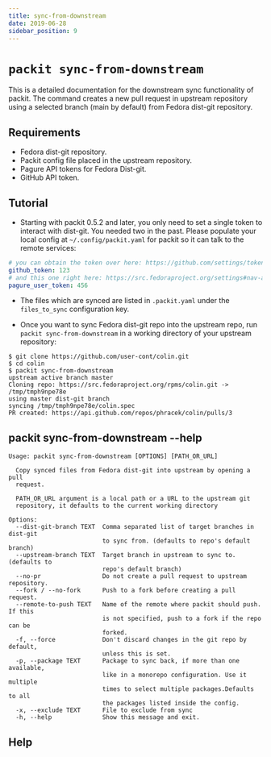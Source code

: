 ```yaml
---
title: sync-from-downstream
date: 2019-06-28
sidebar_position: 9
---
```


# `packit sync-from-downstream`

This is a detailed documentation for the downstream sync functionality of packit. The
command creates a new pull request in upstream repository using a
selected branch (main by default) from Fedora dist-git repository.

## Requirements

* Fedora dist-git repository.
* Packit config file placed in the upstream repository.
* Pagure API tokens for Fedora Dist-git.
* GitHub API token.

## Tutorial

* Starting with packit 0.5.2 and later, you only need to set a single token to
  interact with dist-git. You needed two in the past. Please populate your
  local config at `~/.config/packit.yaml` for packit so it can talk to the
  remote services:

```yaml
# you can obtain the token over here: https://github.com/settings/tokens
github_token: 123
# and this one right here: https://src.fedoraproject.org/settings#nav-api-tab
pagure_user_token: 456
```

* The files which are synced are listed in `.packit.yaml` under the `files_to_sync` configuration key.

* Once you want to sync Fedora dist-git repo into the upstream repo,
  run `packit sync-from-downstream` in a working directory of your upstream
  repository:

```
$ git clone https://github.com/user-cont/colin.git
$ cd colin
$ packit sync-from-downstream
upstream active branch master
Cloning repo: https://src.fedoraproject.org/rpms/colin.git -> /tmp/tmph9npe78e
using master dist-git branch
syncing /tmp/tmph9npe78e/colin.spec
PR created: https://api.github.com/repos/phracek/colin/pulls/3
```

## packit sync-from-downstream --help

    Usage: packit sync-from-downstream [OPTIONS] [PATH_OR_URL]
    
      Copy synced files from Fedora dist-git into upstream by opening a pull
      request.
    
      PATH_OR_URL argument is a local path or a URL to the upstream git
      repository, it defaults to the current working directory
    
    Options:
      --dist-git-branch TEXT  Comma separated list of target branches in dist-git
                              to sync from. (defaults to repo's default branch)
      --upstream-branch TEXT  Target branch in upstream to sync to. (defaults to
                              repo's default branch)
      --no-pr                 Do not create a pull request to upstream repository.
      --fork / --no-fork      Push to a fork before creating a pull request.
      --remote-to-push TEXT   Name of the remote where packit should push. If this
                              is not specified, push to a fork if the repo can be
                              forked.
      -f, --force             Don't discard changes in the git repo by default,
                              unless this is set.
      -p, --package TEXT      Package to sync back, if more than one available,
                              like in a monorepo configuration. Use it multiple
                              times to select multiple packages.Defaults to all
                              the packages listed inside the config.
      -x, --exclude TEXT      File to exclude from sync
      -h, --help              Show this message and exit.


## Help


